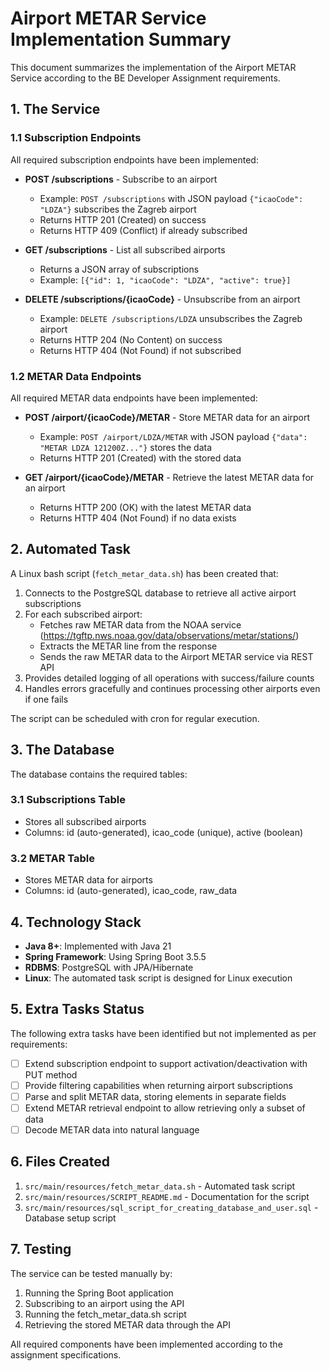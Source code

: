 # Airport METAR Service Implementation Summary

This document summarizes the implementation of the Airport METAR Service according to the BE Developer Assignment requirements.

## 1. The Service

### 1.1 Subscription Endpoints

All required subscription endpoints have been implemented:

- **POST /subscriptions** - Subscribe to an airport
  - Example: `POST /subscriptions` with JSON payload `{"icaoCode": "LDZA"}` subscribes the Zagreb airport
  - Returns HTTP 201 (Created) on success
  - Returns HTTP 409 (Conflict) if already subscribed

- **GET /subscriptions** - List all subscribed airports
  - Returns a JSON array of subscriptions
  - Example: `[{"id": 1, "icaoCode": "LDZA", "active": true}]`

- **DELETE /subscriptions/{icaoCode}** - Unsubscribe from an airport
  - Example: `DELETE /subscriptions/LDZA` unsubscribes the Zagreb airport
  - Returns HTTP 204 (No Content) on success
  - Returns HTTP 404 (Not Found) if not subscribed

### 1.2 METAR Data Endpoints

All required METAR data endpoints have been implemented:

- **POST /airport/{icaoCode}/METAR** - Store METAR data for an airport
  - Example: `POST /airport/LDZA/METAR` with JSON payload `{"data": "METAR LDZA 121200Z..."}` stores the data
  - Returns HTTP 201 (Created) with the stored data

- **GET /airport/{icaoCode}/METAR** - Retrieve the latest METAR data for an airport
  - Returns HTTP 200 (OK) with the latest METAR data
  - Returns HTTP 404 (Not Found) if no data exists

## 2. Automated Task

A Linux bash script (`fetch_metar_data.sh`) has been created that:

1. Connects to the PostgreSQL database to retrieve all active airport subscriptions
2. For each subscribed airport:
   - Fetches raw METAR data from the NOAA service (https://tgftp.nws.noaa.gov/data/observations/metar/stations/)
   - Extracts the METAR line from the response
   - Sends the raw METAR data to the Airport METAR service via REST API
3. Provides detailed logging of all operations with success/failure counts
4. Handles errors gracefully and continues processing other airports even if one fails

The script can be scheduled with cron for regular execution.

## 3. The Database

The database contains the required tables:

### 3.1 Subscriptions Table
- Stores all subscribed airports
- Columns: id (auto-generated), icao_code (unique), active (boolean)

### 3.2 METAR Table
- Stores METAR data for airports
- Columns: id (auto-generated), icao_code, raw_data

## 4. Technology Stack

- **Java 8+**: Implemented with Java 21
- **Spring Framework**: Using Spring Boot 3.5.5
- **RDBMS**: PostgreSQL with JPA/Hibernate
- **Linux**: The automated task script is designed for Linux execution

## 5. Extra Tasks Status

The following extra tasks have been identified but not implemented as per requirements:

- [ ] Extend subscription endpoint to support activation/deactivation with PUT method
- [ ] Provide filtering capabilities when returning airport subscriptions
- [ ] Parse and split METAR data, storing elements in separate fields
- [ ] Extend METAR retrieval endpoint to allow retrieving only a subset of data
- [ ] Decode METAR data into natural language

## 6. Files Created

1. `src/main/resources/fetch_metar_data.sh` - Automated task script
2. `src/main/resources/SCRIPT_README.md` - Documentation for the script
3. `src/main/resources/sql_script_for_creating_database_and_user.sql` - Database setup script

## 7. Testing

The service can be tested manually by:

1. Running the Spring Boot application
2. Subscribing to an airport using the API
3. Running the fetch_metar_data.sh script
4. Retrieving the stored METAR data through the API

All required components have been implemented according to the assignment specifications.